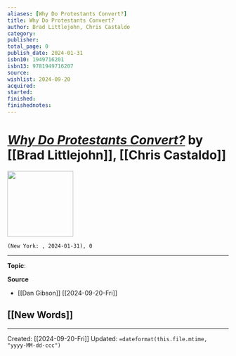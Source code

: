 ```yaml
---
aliases: [Why Do Protestants Convert?]
title: Why Do Protestants Convert?
author: Brad Littlejohn, Chris Castaldo
category: 
publisher: 
total_page: 0
publish_date: 2024-01-31
isbn10: 1949716201
isbn13: 9781949716207
source: 
wishlist: 2024-09-20
acquired: 
started: 
finished: 
finishednotes: 
---
```

# *[Why Do Protestants Convert?]()* by [[Brad Littlejohn]], [[Chris Castaldo]]

<img src="" width=150>

`(New York: , 2024-01-31), 0`



--- 
**Topic**: 

**Source**
- [[Dan Gibson]] [[2024-09-20-Fri]]
 
**[[New Words]]**
- 

---
Created: [[2024-09-20-Fri]]
Updated: `=dateformat(this.file.mtime, "yyyy-MM-dd-ccc")`